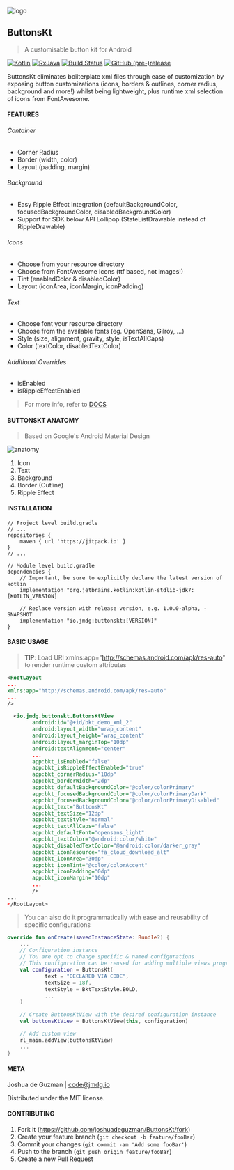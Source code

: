 ![logo](https://i.imgur.com/259nc51.png)
## ButtonsKt
> A customisable button kit for Android

[![Kotlin](https://img.shields.io/badge/Kotlin-1.2.51-green.svg?style=flat-square)](http://kotlinlang.org)
[![RxJava](https://img.shields.io/badge/Support-27.1.1-6ab344.svg?style=flat-square)](https://github.com/ReactiveX/RxJava/releases/tag/v2.1.10)
[![Build Status](https://img.shields.io/travis/joshuadeguzman/ButtonsKt.svg?style=flat-square)](https://travis-ci.org/joshuadeguzman/ButtonsKt)
[![GitHub (pre-)release](https://img.shields.io/github/release/joshuadeguzman/ButtonsKt/all.svg?style=flat-square)
](./../../releases)

ButtonsKt eliminates boilterplate xml files through ease of customization by exposing button customizations 
(icons, borders & outlines, corner radius, background and more!) 
whilst being lightweight, plus runtime xml selection of icons from FontAwesome.

#### FEATURES
###### Container
* Corner Radius
* Border (width, color)
* Layout (padding, margin)

###### Background
* Easy Ripple Effect Integration (defaultBackgroundColor, focusedBackgroundColor, disabledBackgroundColor)
* Support for SDK below API Lollipop (StateListDrawable instead of RippleDrawable)

###### Icons
* Choose from your resource directory
* Choose from FontAwesome Icons (ttf based, not images!)
* Tint (enabledColor & disabledColor)
* Layout (iconArea, iconMargin, iconPadding)

###### Text
* Choose font your resource directory
* Choose from the available fonts (eg. OpenSans, Gilroy, ...)
* Style (size, alignment, gravity, style, isTextAllCaps)
* Color (textColor, disabledTextColor)

###### Additional Overrides
* isEnabled
* isRippleEffectEnabled
> For more info, refer to [DOCS](https://jmdg.io/ButtonsKt)

#### BUTTONSKT ANATOMY
> Based on Google's Android Material Design

![anatomy](https://i.imgur.com/jNhcAZI.png)

1. Icon
2. Text
3. Background
4. Border (Outline)
5. Ripple Effect

#### INSTALLATION

```Gradle
// Project level build.gradle
// ...
repositories {
    maven { url 'https://jitpack.io' }
}
// ...

// Module level build.gradle
dependencies {
    // Important, be sure to explicitly declare the latest version of kotlin
    implementation "org.jetbrains.kotlin:kotlin-stdlib-jdk7:[KOTLIN_VERSION]

    // Replace version with release version, e.g. 1.0.0-alpha, -SNAPSHOT
    implementation "io.jmdg:buttonskt:[VERSION]"
}
```

#### BASIC USAGE
> __TIP__: Load URI xmlns:app="http://schemas.android.com/apk/res-auto" to render runtime custom attributes

```XML
<RootLayout
...
xmlns:app="http://schemas.android.com/apk/res-auto"
...
/>

  <io.jmdg.buttonskt.ButtonsKtView
        android:id="@+id/bkt_demo_xml_2"
        android:layout_width="wrap_content"
        android:layout_height="wrap_content"
        android:layout_marginTop="10dp"
        android:textAlignment="center"
        ...
        app:bkt_isEnabled="false"
        app:bkt_isRippleEffectEnabled="true"
        app:bkt_cornerRadius="10dp"
        app:bkt_borderWidth="2dp"
        app:bkt_defaultBackgroundColor="@color/colorPrimary"
        app:bkt_focusedBackgroundColor="@color/colorPrimaryDark"
        app:bkt_focusedBackgroundColor="@color/colorPrimaryDisabled"
        app:bkt_text="ButtonsKt"
        app:bkt_textSize="12dp"
        app:bkt_textStyle="normal"
        app:bkt_textAllCaps="false"
        app:bkt_defaultFont="opensans_light"
        app:bkt_textColor="@android:color/white"
        app:bkt_disabledTextColor="@android:color/darker_gray"
        app:bkt_iconResource="fa_cloud_download_alt"
        app:bkt_iconArea="30dp"
        app:bkt_iconTint="@color/colorAccent"
        app:bkt_iconPadding="0dp"
        app:bkt_iconMargin="10dp"
        ... 
        />
...
</RootLayout>

```
> You can also do it programmatically with ease and reusability of specific configurations

```Kotlin
override fun onCreate(savedInstanceState: Bundle?) {
    ...
    // Configuration instance
    // You are opt to change specific & named configurations
    // This configuration can be reused for adding multiple views programatically
    val configuration = ButtonsKt(
            text = "DECLARED VIA CODE",
            textSize = 18f,
            textStyle = BktTextStyle.BOLD,
            ...
    )

    // Create ButtonsKtView with the desired configuration instance
    val buttonsKtView = ButtonsKtView(this, configuration)

    // Add custom view
    rl_main.addView(buttonsKtView)
    ...
}
```

#### META

Joshua de Guzman | code@jmdg.io

Distributed under the MIT license.

#### CONTRIBUTING

1. Fork it (<https://github.com/joshuadeguzman/ButtonsKt/fork>)
2. Create your feature branch (`git checkout -b feature/fooBar`)
3. Commit your changes (`git commit -am 'Add some fooBar'`)
4. Push to the branch (`git push origin feature/fooBar`)
5. Create a new Pull Request
